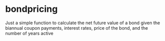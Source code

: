 # bondpricing
Just a simple function to calculate the net future value of a bond given the biannual coupon payments, interest rates, price of the bond, and the number of years active
